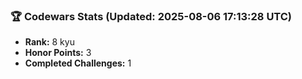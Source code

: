### 🏆 Codewars Stats (Updated: 2025-08-06 17:13:28 UTC)

- **Rank:** 8 kyu
- **Honor Points:** 3
- **Completed Challenges:** 1
